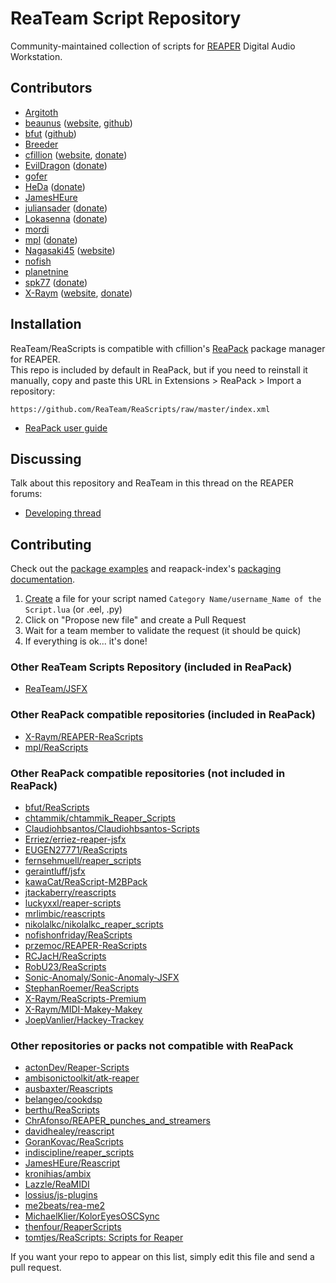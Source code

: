 # ReaTeam Script Repository

Community-maintained collection of scripts for [REAPER](http://www.reaper.fm) Digital Audio Workstation.


## Contributors

- [Argitoth](https://forum.cockos.com/member.php?u=7973)
- [beaunus](https://forum.cockos.com/member.php?u=14475) ([website](https://www.beaunus.com/), [github](https://github.com/beaunus/))
- [bfut](https://forum.cockos.com/member.php?u=121830) ([github](https://github.com/bfut))
- [Breeder](https://forum.cockos.com/member.php?u=27094)
- [cfillion](https://forum.cockos.com/member.php?u=98780) ([website](https://cfillion.ca), [donate](https://www.paypal.com/cgi-bin/webscr?business=T3DEWBQJAV7WL&cmd=_donations&currency_code=CAD&item_name=ReaTeam%20Scripts))
- [EvilDragon](https://forum.cockos.com/member.php?u=14505) ([donate](https://www.paypal.me/EvilDragon))
- [gofer](https://forum.cockos.com/member.php?u=9328)
- [HeDa](https://forum.cockos.com/member.php?u=47822) ([donate](https://www.patreon.com/heda?ty=h))
- [JamesHEure](https://forum.cockos.com/member.php?u=3734)
- [juliansader](https://forum.cockos.com/member.php?u=14710) ([donate](https://paypal.me/juliansader))
- [Lokasenna](https://forum.cockos.com/member.php?u=10417) ([donate](https://paypal.me/Lokasenna))
- [mordi](https://forum.cockos.com/member.php?u=91120)
- [mpl](https://forum.cockos.com/member.php?u=70694) ([donate](https://www.paypal.me/donate2mpl))
- [Nagasaki45](https://github.com/Nagasaki45) ([website](http://www.tomgurion.me/))
- [nofish](https://forum.cockos.com/member.php?u=6870)
- [planetnine](https://forum.cockos.com/member.php?u=6549)
- [spk77](https://forum.cockos.com/member.php?u=49553) ([donate](https://www.paypal.com/cgi-bin/webscr?cmd=_donations&business=5NUK834ZGR5NU&lc=FI&item_name=SPK77%20scripts%20for%20REAPER&currency_code=EUR&bn=PP%2dDonationsBF%3abtn_donateCC_LG%2egif%3aNonHosted))
- [X-Raym](https://forum.cockos.com/member.php?u=58284) ([website](http://extremraym.com/), [donate](http://www.extremraym.com/en/donation/))

## Installation

ReaTeam/ReaScripts is compatible with cfillion's [ReaPack](https://reapack.com) package manager for REAPER.  
This repo is included by default in ReaPack, but if you need to reinstall it manually,
copy and paste this URL in Extensions > ReaPack > Import a repository:
 
```
https://github.com/ReaTeam/ReaScripts/raw/master/index.xml
```

- [ReaPack user guide](https://reapack.com/user-guide)

## Discussing

Talk about this repository and ReaTeam in this thread on the REAPER forums:  
- [Developing thread](http://forum.cockos.com/showthread.php?t=169127)

## Contributing

Check out the [package examples](https://github.com/cfillion/reapack-index/wiki/Examples) and
reapack-index's [packaging documentation](https://github.com/cfillion/reapack-index/wiki/Packaging-Documentation).

1. [Create](https://github.com/ReaTeam/ReaScripts/new/master) a file for your script named `Category Name/username_Name of the Script.lua` (or .eel, .py)
2. Click on "Propose new file" and create a Pull Request
3. Wait for a team member to validate the request (it should be quick)
4. If everything is ok... it's done!

### Other ReaTeam Scripts Repository (included in ReaPack)

- [ReaTeam/JSFX](https://github.com/ReaTeam/JSFX)

### Other ReaPack compatible repositories (included in ReaPack)

- [X-Raym/REAPER-ReaScripts](https://github.com/X-Raym/REAPER-ReaScripts)
- [mpl/ReaScripts](https://github.com/MichaelPilyavskiy/ReaScripts)

### Other ReaPack compatible repositories (not included in ReaPack)

- [bfut/ReaScripts](https://github.com/bfut/ReaScripts)
- [chtammik/chtammik_Reaper_Scripts](https://github.com/chtammik/chtammik_Reaper_Scripts)
- [Claudiohbsantos/Claudiohbsantos-Scripts](https://github.com/Claudiohbsantos/Claudiohbsantos-Scripts)
- [Erriez/erriez-reaper-jsfx](https://github.com/Erriez/erriez-reaper-jsfx)
- [EUGEN27771/ReaScripts](https://github.com/EUGEN27771/ReaScripts)
- [fernsehmuell/reaper_scripts](https://github.com/fernsehmuell/reaper_scripts)
- [geraintluff/jsfx](https://github.com/geraintluff/jsfx)
- [kawaCat/ReaScript-M2BPack](https://bitbucket.org/kawaCat/reascript-m2bpack/wiki/Home)
- [jtackaberry/reascripts](https://github.com/jtackaberry/reascripts/tree/master/MIDI)
- [luckyxxl/reaper-scripts](https://github.com/luckyxxl/reaper-scripts/)
- [mrlimbic/reascripts](https://github.com/mrlimbic/reascripts)
- [nikolalkc/nikolalkc_reaper_scripts](https://github.com/nikolalkc/nikolalkc_reaper_scripts)
- [nofishonfriday/ReaScripts](https://github.com/nofishonfriday/ReaScripts)
- [przemoc/REAPER-ReaScripts](https://github.com/przemoc/REAPER-ReaScripts)
- [RCJacH/ReaScripts](https://github.com/RCJacH/ReaScripts/)
- [RobU23/ReaScripts](https://github.com/RobU23/ReaScripts/)
- [Sonic-Anomaly/Sonic-Anomaly-JSFX](https://github.com/Sonic-Anomaly/Sonic-Anomaly-JSFX)
- [StephanRoemer/ReaScripts](https://github.com/StephanRoemer/ReaScripts)
- [X-Raym/ReaScripts-Premium](https://www.extremraym.com/en/downloads/category/reascripts/)
- [X-Raym/MIDI-Makey-Makey](https://github.com/X-Raym/MIDI-Makey-Makey)
- [JoepVanlier/Hackey-Trackey](https://github.com/JoepVanlier/Hackey-Trackey)

### Other repositories or packs not compatible with ReaPack

- [actonDev/Reaper-Scripts](https://github.com/actonDev/Reaper-Scripts)
- [ambisonictoolkit/atk-reaper](https://github.com/ambisonictoolkit/atk-reaper)
- [ausbaxter/Reascripts](https://github.com/ambisonictoolkit/ausbaxter/Reascripts)
- [belangeo/cookdsp](https://github.com/belangeo/cookdsp)
- [berthu/ReaScripts](https://github.com/berthu/ReaScripts)
- [ChrAfonso/REAPER_punches_and_streamers](https://github.com/ChrAfonso/REAPER_punches_and_streamers)
- [davidhealey/reascript](https://github.com/davidhealey/reascript)
- [GoranKovac/ReaScripts](https://github.com/GoranKovac/ReaScripts)
- [indiscipline/reaper_scripts](https://github.com/indiscipline/reaper_scripts)
- [JamesHEure/Reascript](https://github.com/JamesHEure/Reascript)
- [kronihias/ambix](https://github.com/kronihias/ambix)
- [Lazzle/ReaMIDI](https://github.com/Lazzle/ReaMIDI)
- [lossius/js-plugins](https://github.com/lossius/js-plugins)
- [me2beats/rea-me2](https://github.com/me2beats/rea-me2)
- [MichaelKlier/KolorEyesOSCSync](https://github.com/MichaelKlier/KolorEyesOSCSync)
- [thenfour/ReaperScripts](https://github.com/thenfour/ReaperScripts)
- [tomtjes/ReaScripts: Scripts for Reaper](https://github.com/tomtjes/ReaScripts)

If you want your repo to appear on this list, simply edit this file and send a pull request.
